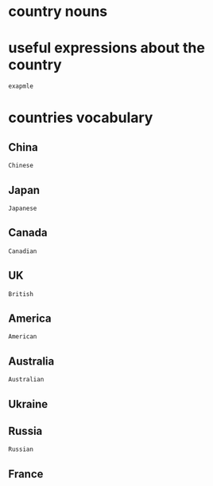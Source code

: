 # country nouns

# useful expressions about the country
	exapmle
# countries vocabulary

## China  
	Chinese
## Japan 
	Japanese
## Canada 
	Canadian
## UK 
	British
## America 
	American
## Australia  
	Australian
## Ukraine

## Russia 
	Russian
## France